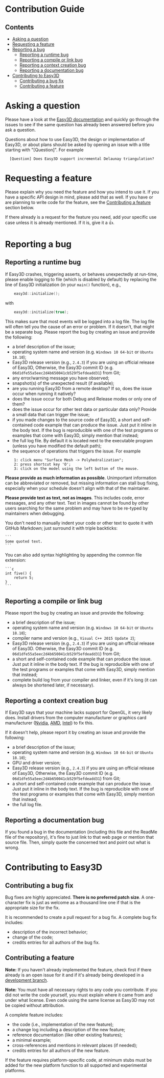 # Contribution Guide

## Contents

- [Asking a question](#asking-a-question)
- [Requesting a feature](#requesting-a-feature)
- [Reporting a bug](#reporting-a-bug)
    - [Reporting a runtime bug](#reporting-a-runtime-bug)
    - [Reporting a compile or link bug](#reporting-a-compile-or-link-bug)
    - [Reporting a context creation bug](#reporting-a-context-creation-bug)
    - [Reporting a documentation bug](#reporting-a-documentation-bug)
- [Contributing to Easy3D](#contributing-to-easy3d)
    - [Contributing a bug fix](#contributing-a-bug-fix)
    - [Contributing a feature](#contributing-a-feature)


# Asking a question

Please have a look at the [Easy3D documentation](https://3d.bk.tudelft.nl/liangliang/software/easy3d_doc/html/index.html) and 
quickly go through the issues to see if the same question has already been answered before you ask a question.

Questions about how to use Easy3D, the design or implementation of Easy3D, or about plans should be asked by opening 
an issue with a title starting with "[Question]". For example 
```
  [Question] Does Easy3D support incremental Delaunay triangulation?
```




# Requesting a feature

Please explain why you need the feature and how you intend to use it.  If you
have a specific API design in mind, please add that as well.  If you have or are
planning to write code for the feature, see the [Contributing a feature](#contributing-a-feature) section below.

If there already is a request for the feature you need, add your specific use
case unless it is already mentioned.  If it is, give it a :+1:.





# Reporting a bug

## Reporting a runtime bug

If Easy3D crashes, triggering asserts, or behaves unexpectedly at run-time, please enable logging to file (which is disabled by default) by replacing
the line of Easy3D initialization (in your `main()` function), e.g., 

```c++
    easy3d::initialize();
```
    
with 

```c++
    easy3d::initialize(true);
```

This makes sure that most events will be logged into a log file.
The log file will often tell you the cause of an error or problem. If it doesn't, that might be a separate bug. Please report 
the bug by creating an issue and provide the following:
 - a brief description of the issue;
 - operating system name and version (e.g. `Windows 10 64-bit` or `Ubuntu 18.10`);
 - Easy3D release version (e.g., `2.4.3`) if you are using an official release of Easy3D, Otherwise, the Easy3D commit ID (e.g.  
 `06d1dfe55a5eec2d4b650041cb529f5efdeadd31`) from Git;
 - any error/warning message you have observed;
 - snapshot(s) of the unexpected result (if available);
 - are you running Easy3D from a remote desktop? If so, does the issue occur when running it natively?
 - does the issue occur for both Debug and Release modes or only one of them?
 - does the issue occur for other test data or particular data only? Provide a small data that can trigger the issue;
 - if you made changes to the source code of Easy3D, a short and self-contained code example that can produce the issue. 
 Just put it inline in the body text. If the bug is reproducible with one of the test programs or examples that come with Easy3D, simply mention that instead;
 - the full log file. By default it is located next to the executable program (unless you have modified the default path);
 - the sequence of operations that triggers the issue. For example 
```
    1: click menu "Surface Mesh -> Polyhedralization"; 
    2: press shortcut key 'O'; 
    3: click on the model using the left button of the mouse.
```

__Please provide as much information as possible__.  Unimportant information can be abbreviated or removed, but missing information can stall bug fixing,
especially when your schedule doesn't align with that of the maintainer.

__Please provide text as text, not as images__.  This includes code, error messages, and any other text.  Text in images cannot be found by other users
searching for the same problem and may have to be re-typed by maintainers when debugging.

You don't need to manually indent your code or other text to quote it with GitHub Markdown; just surround it with triple backticks:

    ```
    Some quoted text.
    ```

You can also add syntax highlighting by appending the common file extension:

    ```c
    int five() {
        return 5;
    }
    ```

## Reporting a compile or link bug

Please report the bug by creating an issue and provide the following:

 - a brief description of the issue;
 - operating system name and version (e.g. `Windows 10 64-bit` or `Ubuntu 18.10`);
 - compiler name and version (e.g., `Visual C++ 2015 Update 2`);
 - Easy3D release version (e.g., `2.4.3`) if you are using an official release of Easy3D. Otherwise, the Easy3D commit ID (e.g.  
 `06d1dfe55a5eec2d4b650041cb529f5efdeadd31`) from Git;
 - a short and self-contained code example that can produce the issue. Just put it inline in the body text. If the bug is
reproducible with one of the test programs or examples that come with Easy3D, simply mention that instead;
 - complete build log from your compiler and linker, even if it's long (it can always be shortened later, if necessary).

   

## Reporting a context creation bug

If Easy3D says that your machine lacks support for OpenGL, it very likely does.
Install drivers from the computer manufacturer or graphics card manufacturer
([Nvidia](https://www.geforce.com/drivers),
[AMD](https://www.amd.com/en/support),
[Intel](https://www-ssl.intel.com/content/www/us/en/support/detect.html)) to
fix this.

If it doesn't help, please report it by creating an issue and provide the following:

 - a brief description of the issue;
 - operating system name and version (e.g. `Windows 10 64-bit` or `Ubuntu 18.10`);
 - GPU and driver version;
 - Easy3D release version (e.g., `2.4.3`) if you are using an official release of Easy3D, Otherwise, the Easy3D commit ID (e.g.  
 `06d1dfe55a5eec2d4b650041cb529f5efdeadd31`) from Git;
 - a short and self-contained code example that can produce the issue. Just put it inline in the body text. If the bug is
reproducible with one of the test programs or examples that come with Easy3D, simply mention that instead;
 - the full log file.




## Reporting a documentation bug

If you found a bug in the documentation (including this file and the ReadMe file of the repository), it's fine to
just link to that web page or mention that source file. Then, simply quote the concerned text and point out what is wrong.



# Contributing to Easy3D

## Contributing a bug fix

Bug fixes are highly appreciated. __There is no preferred patch size__.  A one-character fix is just as welcome as a thousand line one if that is the appropriate size for the fix.

It is recommended to create a pull request for a bug fix. A complete bug fix includes:

- description of the incorrect behavior;
- change of the code;
- credits entries for all authors of the bug fix.


## Contributing a feature

__Note:__ If you haven't already implemented the feature, check first if there
already is an open issue for it and if it's already being developed in a
[development branch](https://github.com/LiangliangNan/Easy3D/branches/all). 

__Note:__ You must have all necessary rights to any code you contribute.  If you
did not write the code yourself, you must explain where it came from and under
what license.  Even code using the same license as Easy3D may not be copied
without attribution.

A complete feature includes:

- the code (i.e., implementation of the new feature);
- a change log including a description of the new feature;
- reference documentation (like other existing features);
- a minimal example;
- cross-references and mentions in relevant places (if needed);
- credits entries for all authors of the new feature.

If the feature requires platform-specific code, at minimum stubs must be added
for the new platform function to all supported and experimental platforms.
